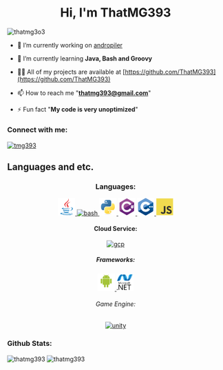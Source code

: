 <h1 align="center">Hi, I'm ThatMG393</h1>
<p align="left"> <img src="https://komarev.com/ghpvc/?username=thatmg3o3&label=Lovely%20Visitors&color=0c6196&style=flat-square" alt="thatmg3o3" /> </p>

- 🔭 I’m currently working on [andropiler](https://github.com/ThatMG393/andropiler)

- 🌱 I’m currently learning **Java, Bash and Groovy**

- 👨‍💻 All of my projects are available at [https://github.com/ThatMG393](https://github.com/ThatMG393)

- 📫 How to reach me "**thatmg393@gmail.com**"

- ⚡ Fun fact "**My code is very unoptimized**"

<h3 align="left">Connect with me:</h3>
<p align="left">
<a href="https://twitter.com/tmg393" target="blank"><img align="center" src="https://raw.githubusercontent.com/rahuldkjain/github-profile-readme-generator/master/src/images/icons/Social/twitter.svg" alt="tmg393" height="30" width="40" /></a>
</p>

## Languages and etc.
<h3 align="center">Languages:</h3>
<p align="center">
   <a href="https://www.java.com" target="_blank" rel="noreferrer">
    <img src="https://raw.githubusercontent.com/devicons/devicon/master/icons/java/java-original.svg" alt="java" width="40" height="40"/>
  </a>
  <a href="https://www.gnu.org/software/bash/" target="_blank" rel="noreferrer">
    <img src="https://www.vectorlogo.zone/logos/gnu_bash/gnu_bash-icon.svg" alt="bash" width="40" height="40"/>
  </a>
   <a href="https://www.python.org" target="_blank" rel="noreferrer">
    <img src="https://raw.githubusercontent.com/devicons/devicon/master/icons/python/python-original.svg" alt="python" width="40" height="40"/>
  </a>
  <a href="https://www.w3schools.com/cs/" target="_blank" rel="noreferrer">
    <img src="https://raw.githubusercontent.com/devicons/devicon/master/icons/csharp/csharp-original.svg" alt="csharp" width="40" height="40"/>
  </a>
  <a href="https://www.w3schools.com/cpp/" target="_blank" rel="noreferrer">
    <img src="https://raw.githubusercontent.com/devicons/devicon/master/icons/cplusplus/cplusplus-original.svg" alt="cplusplus" width="40" height="40"/>
  </a>
  <a href="https://developer.mozilla.org/en-US/docs/Web/JavaScript" target="_blank" rel="noreferrer">
    <img src="https://raw.githubusercontent.com/devicons/devicon/master/icons/javascript/javascript-original.svg" alt="javascript" width="40" height="40"/>
  </a>
</p>
<h4 align="center">Cloud Service:</h4>
<p align="center">
  <a href="https://cloud.google.com" target="_blank" rel="noreferrer">
    <img src="https://www.vectorlogo.zone/logos/google_cloud/google_cloud-icon.svg" alt="gcp" width="40" height="40"/>
  </a>
</p>
<h5 align="center">Frameworks:</h4>
<p align="center">
  <a href="https://developer.android.com" target="_blank" rel="noreferrer">
    <img src="https://raw.githubusercontent.com/devicons/devicon/master/icons/android/android-original-wordmark.svg" alt="android" width="40" height="40"/>
  </a> 
  <a href="https://dotnet.microsoft.com/" target="_blank" rel="noreferrer">
    <img src="https://raw.githubusercontent.com/devicons/devicon/master/icons/dot-net/dot-net-original-wordmark.svg" alt="dotnet" width="40" height="40"/>
  </a>
</p>
<h6 align="center">Game Engine:</h4>
<p align="center">
  <a href="https://unity.com/" target="_blank" rel="noreferrer">
    <img src="https://www.vectorlogo.zone/logos/unity3d/unity3d-icon.svg" alt="unity" width="40" height="40"/>
  </a>
</p>


<h3 align="left">Github Stats:</h3>
<img align="center" src="https://github-readme-stats.vercel.app/api/top-langs?username=thatmg393&show_icons=true&theme=dark&locale=en&layout=compact" alt="thatmg393" />
<img align="center" src="https://github-readme-streak-stats.herokuapp.com/?user=thatmg393&theme=highcontrast" alt="thatmg393" />

